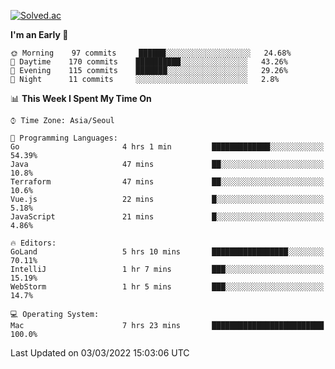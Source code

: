 [![Solved.ac](http://mazassumnida.wtf/api/v2/generate_badge?boj=kuckjwi)](https://solved.ac/kuckjwi)
<!--START_SECTION:waka-->
**I'm an Early 🐤** 

```text
🌞 Morning    97 commits     ██████░░░░░░░░░░░░░░░░░░░   24.68% 
🌆 Daytime    170 commits    ██████████░░░░░░░░░░░░░░░   43.26% 
🌃 Evening    115 commits    ███████░░░░░░░░░░░░░░░░░░   29.26% 
🌙 Night      11 commits     ░░░░░░░░░░░░░░░░░░░░░░░░░   2.8%

```


📊 **This Week I Spent My Time On** 

```text
⌚︎ Time Zone: Asia/Seoul

💬 Programming Languages: 
Go                       4 hrs 1 min         █████████████░░░░░░░░░░░░   54.39% 
Java                     47 mins             ██░░░░░░░░░░░░░░░░░░░░░░░   10.8% 
Terraform                47 mins             ██░░░░░░░░░░░░░░░░░░░░░░░   10.6% 
Vue.js                   22 mins             █░░░░░░░░░░░░░░░░░░░░░░░░   5.18% 
JavaScript               21 mins             █░░░░░░░░░░░░░░░░░░░░░░░░   4.86%

🔥 Editors: 
GoLand                   5 hrs 10 mins       █████████████████░░░░░░░░   70.11% 
IntelliJ                 1 hr 7 mins         ███░░░░░░░░░░░░░░░░░░░░░░   15.19% 
WebStorm                 1 hr 5 mins         ███░░░░░░░░░░░░░░░░░░░░░░   14.7%

💻 Operating System: 
Mac                      7 hrs 23 mins       █████████████████████████   100.0%

```


 Last Updated on 03/03/2022 15:03:06 UTC
<!--END_SECTION:waka-->
